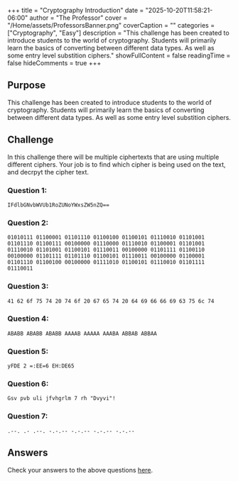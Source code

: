 +++
title = "Cryptography Introduction"
date = "2025-10-20T11:58:21-06:00"
author = "The Professor"
cover = "/Home/assets/ProfessorsBanner.png"
coverCaption = ""
categories = ["Cryptography", "Easy"]
description = "This challenge has been created to introduce students to the world of cryptography. Students will primarily learn the basics of converting between different data types. As well as some entry level substition ciphers."
showFullContent = false
readingTime = false
hideComments = true
+++

## Purpose
This challenge has been created to introduce students to the world of cryptography. Students will primarily learn the basics of converting between different data types. As well as some entry level substition ciphers.

## Challenge

In this challenge there will be multiple ciphertexts that are using multiple different ciphers. Your job is to find which cipher is being used on the text, and decrpyt the cipher text.

### Question 1:

	IFdlbGNvbWVUb1RoZUNoYWxsZW5nZQ==

### Question 2:

	01010111 01100001 01101110 01100100 01100101 01110010 01101001 01101110 01100111 00100000 01110000 01110010 01100001 01101001 01110010 01101001 01100101 01110011 00100000 01101111 01100110 00100000 01101111 01101110 01100101 01110011 00100000 01100001 01101110 01100100 00100000 01111010 01100101 01110010 01101111 01110011

### Question 3:

	41 62 6f 75 74 20 74 6f 20 67 65 74 20 64 69 66 66 69 63 75 6c 74

### Question 4:

	ABABB ABABB ABABB AAAAB AAAAA AAABA ABBAB ABBAA

### Question 5:

	yFDE 2 =:EE=6 EH:DE65

### Question 6:

	Gsv pvb uli jfvhgrlm 7 rh "Dvyvi"!

### Question 7:

	.--. .- .--. -.-.-- -.-.-- -.-.-- -.-.--


## Answers

Check your answers to the above questions [here](/Home/extradocs/cryptography/crypto-easy-answers/).